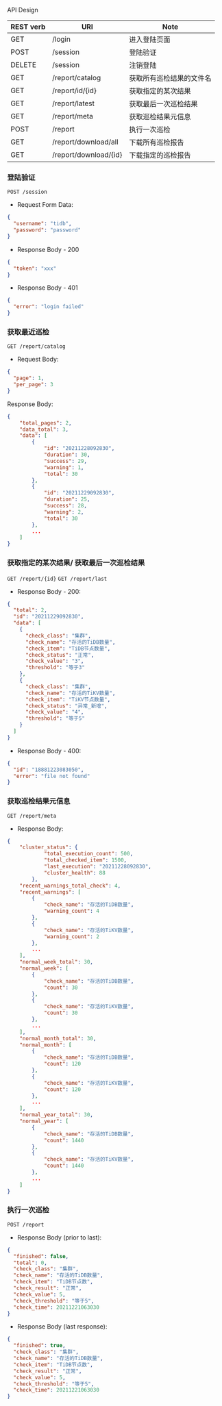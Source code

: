 API Design

| REST verb | URI                   | Note                     |
| --------- | --------------------- | ------------------------ |
| GET       | /login                | 进入登陆页面             |
| POST      | /session              | 登陆验证                 |
| DELETE    | /session              | 注销登陆                 |
| GET       | /report/catalog       | 获取所有巡检结果的文件名 |
| GET       | /report/id/{id}       | 获取指定的某次结果       |
| GET       | /report/latest        | 获取最后一次巡检结果     |
| GET       | /report/meta          | 获取巡检结果元信息       |
| POST      | /report               | 执行一次巡检             |
| GET       | /report/download/all  | 下载所有巡检报告         |
| GET       | /report/download/{id} | 下载指定的巡检报告       |

### 登陆验证

`POST /session`

- Request Form Data:

```json
{
  "username": "tidb",
  "password": "password"
}
```

- Response Body - 200

```json
{
  "token": "xxx"
}
```

- Response Body - 401

```json
{
  "error": "login failed"
}
```

### 获取最近巡检

`GET /report/catalog`

- Request Body:

```json
{
  "page": 1,
  "per_page": 3
}
```

Response Body:

```json
{
    "total_pages": 2,
	"data_total": 3,
	"data": [
		{
			"id": "20211228092830",
			"duration": 30,
			"success": 29,
			"warning": 1,
			"total": 30
		},
		{
			"id": "20211229092830",
			"duration": 25,
			"success": 28,
			"warning": 2,
			"total": 30
		},
		...
	]
}
```

### 获取指定的某次结果/ 获取最后一次巡检结果

`GET /report/{id}` `GET /report/last`

- Response Body - 200:

```json
{
  "total": 2,
  "id": "20211229092830",
  "data": [
    {
      "check_class": "集群",
      "check_name": "存活的TiDB数量",
      "check_item": "TiDB节点数量",
      "check_status": "正常",
      "check_value": "3",
      "threshold": "等于3"
    },
    {
      "check_class": "集群",
      "check_name": "存活的TiKV数量",
      "check_item": "TiKV节点数量",
      "check_status": "异常_新增",
      "check_value": "4",
      "threshold": "等于5"
    }
  ]
}
```

- Response Body - 400:

```json
{
  "id": "18881223083050",
  "error": "file not found"
}
```

### 获取巡检结果元信息

`GET /report/meta`

- Response Body:

```json
{
	"cluster_status": {
			"total_execution_count": 500,
			"total_checked_item": 1500,
			"last_execution": "20211228092830",
			"cluster_health": 88
		},
	"recent_warnings_total_check": 4,
	"recent_warnings": [
		{
			"check_name": "存活的TiDB数量",
			"warning_count": 4
		},
		{
			"check_name": "存活的TiKV数量",
			"warning_count": 2
		},
        ...
	],
	"normal_week_total": 30,
	"normal_week": [
		{
			"check_name": "存活的TiDB数量",
			"count": 30
		},
		{
			"check_name": "存活的TiKV数量",
			"count": 30
		},
		...
	],
	"normal_month_total": 30,
	"normal_month": [
		{
			"check_name": "存活的TiDB数量",
			"count": 120
		},
		{
			"check_name": "存活的TiKV数量",
			"count": 120
		},
		...
	],
	"normal_year_total": 30,
	"normal_year": [
		{
			"check_name": "存活的TiDB数量",
			"count": 1440
		},
		{
			"check_name": "存活的TiKV数量",
			"count": 1440
		},
		...
	]
}
```

### 执行一次巡检

`POST /report`

- Response Body (prior to last):

```json
{
  "finished": false,
  "total": 0,
  "check_class": "集群",
  "check_name": "存活的TiDB数量",
  "check_item": "TiDB节点数",
  "check_result": "正常",
  "check_value": 5,
  "check_threshold": "等于5",
  "check_time": 20211221063030
}
```

- Response Body (last response):

```json
{
  "finished": true,
  "check_class": "集群",
  "check_name": "存活的TiDB数量",
  "check_item": "TiDB节点数",
  "check_result": "正常",
  "check_value": 5,
  "check_threshold": "等于5",
  "check_time": 20211221063030
}
```
